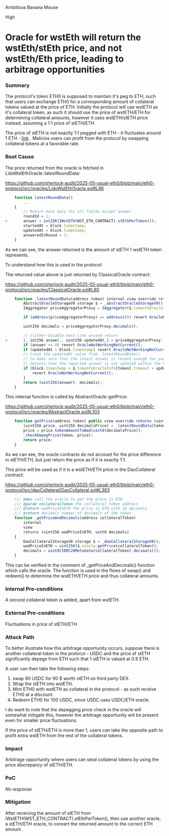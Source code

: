 Ambitious Banana Mouse

High

# Oracle for wstEth will return the wstEth/stEth price, and not wstEth/Eth price, leading to arbitrage opportunities

### Summary

The protocol's token ETH0 is supposed to maintain it's peg to ETH, such that users can exchange ETH0 for a corresponding amount of collateral tokens valued at the price of ETH. Initially the protocol will use wstETH as it's collateral token, as such it should use the price of wstETH/ETH for determining collateral amounts, however it uses wstETH/stETH price instead, assuming a 1:1 price of stETH/ETH.

The price of stETH is not exactly 1:1 pegged with ETH - it fluctuates around 1 ETH - [link](https://www.coingecko.com/en/coins/lido-staked-ether/eth) . Malicios users can profit from the protocol by swapping collateral tokens at a favorable rate. 

### Root Cause

The price returned from the oracle is fetched in LidoWstEthOracle::latestRoundData:

https://github.com/sherlock-audit/2025-05-usual-eth0/blob/main/eth0-protocol/src/oracles/LidoWstEthOracle.sol#L86
```js
    function latestRoundData()
        ...
    {
        // Return mock data for all fields except answer
        roundId = 1;
>       answer = int256(IWstETH(WST_ETH_CONTRACT).stEthPerToken());
        startedAt = block.timestamp;
        updatedAt = block.timestamp;
        answeredInRound = 1;
    }
```

As we can see, the answer returned is the amount of stETH 1 wstETH token represents.

To understand how this is used in the protocol:

The returned value above is just returned by ClassicalOracle contract:

https://github.com/sherlock-audit/2025-05-usual-eth0/blob/main/eth0-protocol/src/oracles/ClassicalOracle.sol#L80
```js
    function _latestRoundData(address token) internal view override returns (uint256, uint256) {
        AbstractOracleStorageV0 storage $ = _abstractOracleStorageV0();
        IAggregator priceAggregatorProxy = IAggregator($.tokenToOracleInfo[token].dataSource);

        if (address(priceAggregatorProxy) == address(0)) revert OracleNotInitialized();

        uint256 decimals = priceAggregatorProxy.decimals();

        // slither-disable-next-line unused-return
>       (, int256 answer,, uint256 updatedAt,) = priceAggregatorProxy.latestRoundData();
        if (answer <= 0) revert OracleNotWorkingNotCurrent();
        if (updatedAt > block.timestamp) revert OracleNotWorkingNotCurrent();
        // track the updatedAt value from  latestRoundData()
        // to make sure that the latest answer is recent enough for your application to use it
        // detects that the reported answer is not updated within the heartbeat timeout
        if (block.timestamp > $.tokenToOracleInfo[token].timeout + updatedAt) {
            revert OracleNotWorkingNotCurrent();
        }
        return (uint256(answer), decimals);
    }
```

This internal function is called by AbstractOracle::getPrice:

https://github.com/sherlock-audit/2025-05-usual-eth0/blob/main/eth0-protocol/src/oracles/AbstractOracle.sol#L103
```js
    function getPrice(address token) public view override returns (uint256) {
        (uint256 price, uint256 decimalsPrice) = _latestRoundData(token);
        price = price.tokenAmountToWad(uint8(decimalsPrice));
        _checkDepegPrice(token, price);
        return price;
    }
```

As we can see, the oracle contracts do not account for the price difference in stETH/ETH, but just return the price as if it is exactly 1:1.

This price will be used as if it is a wstETH/ETH price in the DaoCollateral contract:

https://github.com/sherlock-audit/2025-05-usual-eth0/blob/main/eth0-protocol/src/daoCollateral/DaoCollateral.sol#L383
```js
    /// @dev call the oracle to get the price in ETH
    /// @param collateralToken the collateral token address
    /// @return wadPriceInETH the price in ETH with 18 decimals
    /// @return decimals number of decimals of the token
    function _getPriceAndDecimals(address collateralToken)
        internal
        view
        returns (uint256 wadPriceInETH, uint8 decimals)
    {
        DaoCollateralStorageV0 storage $ = _daoCollateralStorageV0();
        wadPriceInETH = uint256($.oracle.getPrice(collateralToken));
        decimals = uint8(IERC20Metadata(collateralToken).decimals());
    }
```

This can be verified in the comment of _getPriceAndDecimals() function which calls the oracle. The function is used in the flows of swap() and redeem() to determine the wstETH/ETH price and thus collateral amounts.

### Internal Pre-conditions

A second collateral token is added, apart from wstETH.

### External Pre-conditions

Fluctuations in price of stETH/ETH.

### Attack Path

To better illustrate how this arbitrage opportunity occurs, suppose there is another collateral token in the protocol - USDC and the price of stETH significantly depegs from ETH such that 1 stETH is valued at 0.9 ETH.

A user can then take the following steps:

1. swap 90 USDC for  90 $ worth stETH on third party DEX.
2. Wrap the stETH into wstETH.
3. Mint ETH0 with wstETH as collateral in the protocol - as such receive ETH0 at a discount.
4. Redeem ETH0 for 100 USDC, since USDC uses USDC/ETH oracle.


I do want to note that the depegging price check in the oracle will somewhat mitigate this, however the arbitrage opportunity will be present even for smaller price fluctuations.

If the price of stETH/ETH is more than 1, users can take the opposite path to profit extra wstETH from the rest of the collateral tokens.

### Impact

Arbitrage opportunity where users can steal collateral tokens by using the price discrepancy of stETH/ETH. 

### PoC

_No response_

### Mitigation

After receiving the amount of stETH from IWstETH(WST_ETH_CONTRACT).stEthPerToken(), then use another oracle,  a stETH/ETH oracle, to convert the returned amount to the correct ETH amount .